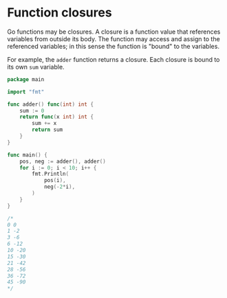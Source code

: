 # Function closures

Go functions may be closures. A closure is a function value that references variables from outside its body. The function may access and assign to the referenced variables; in this sense the function is "bound" to the variables.

For example, the `adder` function returns a closure. Each closure is bound to its own `sum` variable.

```go
package main

import "fmt"

func adder() func(int) int {
	sum := 0
	return func(x int) int {
		sum += x
		return sum
	}
}

func main() {
	pos, neg := adder(), adder()
	for i := 0; i < 10; i++ {
		fmt.Println(
			pos(i),
			neg(-2*i),
		)
	}
}

/*
0 0
1 -2
3 -6
6 -12
10 -20
15 -30
21 -42
28 -56
36 -72
45 -90
*/
```

